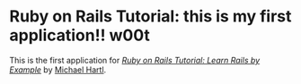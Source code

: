 # Ruby on Rails Tutorial: this is my first application!! w00t

This is the first application for [*Ruby on Rails Tutorial: Learn Rails by Example*](http://railstutorial.org/) by [Michael Hartl](http://michaelhartl.com/).